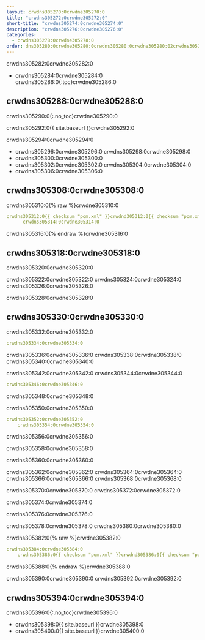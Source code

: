 ```yaml
---
layout: crwdns305270:0crwdne305270:0
title: "crwdns305272:0crwdne305272:0"
short-title: "crwdns305274:0crwdne305274:0"
description: "crwdns305276:0crwdne305276:0"
categories:
  - crwdns305278:0crwdne305278:0
order: dns305280:0crwdne305280:0crwdns305280:0crwdne305280:02crwdns305280:0crwdne305280:0
---
```


crwdns305282:0crwdne305282:0

* crwdns305284:0crwdne305284:0
crwdns305286:0{:toc}crwdne305286:0

## crwdns305288:0crwdne305288:0
crwdns305290:0{:.no_toc}crwdne305290:0

crwdns305292:0{{ site.baseurl }}crwdne305292:0

crwdns305294:0crwdne305294:0

* crwdns305296:0crwdne305296:0 crwdns305298:0crwdne305298:0
* crwdns305300:0crwdne305300:0
* crwdns305302:0crwdne305302:0 crwdns305304:0crwdne305304:0
* crwdns305306:0crwdne305306:0


## crwdns305308:0crwdne305308:0

crwdns305310:0{% raw %}crwdne305310:0
```yaml
crwdns305312:0{{ checksum "pom.xml" }}crwdnd305312:0{{ checksum "pom.xml" }}crwdne305312:0 
      crwdns305314:0crwdne305314:0    
```
crwdns305316:0{% endraw %}crwdne305316:0

## crwdns305318:0crwdne305318:0

crwdns305320:0crwdne305320:0

crwdns305322:0crwdne305322:0 crwdns305324:0crwdne305324:0 crwdns305326:0crwdne305326:0

crwdns305328:0crwdne305328:0

## crwdns305330:0crwdne305330:0

crwdns305332:0crwdne305332:0

```yaml
crwdns305334:0crwdne305334:0
```

crwdns305336:0crwdne305336:0 crwdns305338:0crwdne305338:0 crwdns305340:0crwdne305340:0

crwdns305342:0crwdne305342:0 crwdns305344:0crwdne305344:0

```yaml
crwdns305346:0crwdne305346:0
```

crwdns305348:0crwdne305348:0

crwdns305350:0crwdne305350:0

```yaml
crwdns305352:0crwdne305352:0
    crwdns305354:0crwdne305354:0
```

crwdns305356:0crwdne305356:0

crwdns305358:0crwdne305358:0

crwdns305360:0crwdne305360:0

crwdns305362:0crwdne305362:0 crwdns305364:0crwdne305364:0 crwdns305366:0crwdne305366:0 crwdns305368:0crwdne305368:0

<div class="alert alert-info" role="alert">
  crwdns305370:0crwdne305370:0 crwdns305372:0crwdne305372:0
</div>

crwdns305374:0crwdne305374:0

crwdns305376:0crwdne305376:0

crwdns305378:0crwdne305378:0 crwdns305380:0crwdne305380:0

crwdns305382:0{% raw %}crwdne305382:0
```yaml
crwdns305384:0crwdne305384:0
    crwdns305386:0{{ checksum "pom.xml" }}crwdnd305386:0{{ checksum "pom.xml" }}crwdne305386:0
```
crwdns305388:0{% endraw %}crwdne305388:0

crwdns305390:0crwdne305390:0 crwdns305392:0crwdne305392:0

## crwdns305394:0crwdne305394:0
crwdns305396:0{:.no_toc}crwdne305396:0

- crwdns305398:0{{ site.baseurl }}crwdne305398:0
- crwdns305400:0{{ site.baseurl }}crwdne305400:0

